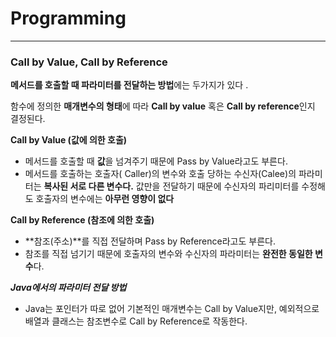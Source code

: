 # Programming

---
### Call by Value, Call by Reference

**메서드를 호출할 때 파라미터를 전달하는 방법**에는 두가지가 있다 .

함수에 정의한 **매개변수의 형태**에 따라 **Call by value** 혹은 **Call by reference**인지 결정된다.

**Call by Value (값에 의한 호출)**

- 메서드를 호출할 때 **값**을 넘겨주기 때문에 Pass by Value라고도 부른다.
- 메서드를 호출하는 호출자( Caller)의 변수와 호출 당하는 수신자(Calee)의 파라미터는 **복사된 서로 다른 변수다.**
  값만을 전달하기 때문에 수신자의 파리미터를 수정해도 호출자의 변수에는 **아무런 영향이 없다**

**Call by Reference (참조에 의한 호출)**

- **참조(주소)**를 직접 전달하며 Pass by Reference라고도 부른다.
- 참조를 직접 넘기기 때문에 호출자의 변수와 수신자의 파라미터는 **완전한 동일한 변수**다.

***Java에서의 파라미터 전달 방법***

- Java는 포인터가 따로 없어 기본적인 매개변수는  Call by Value지만,
  예외적으로 배열과 클래스는 참조변수로 Call by Reference로 작동한다.